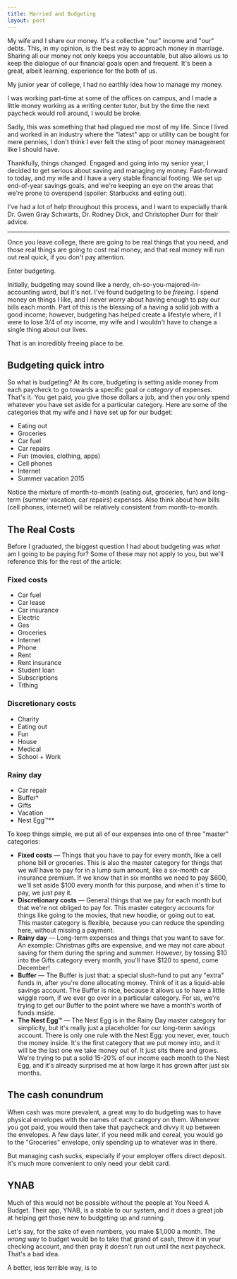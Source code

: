 ```yaml
---
title: Married and Budgeting
layout: post	
---
```


My wife and I share our money. It's a collective "our" income and "our" debts. This, in my opinion, is the best way to approach money in marriage. Sharing all our money not only keeps you accountable, but also allows us to keep the dialogue of our financial goals open and frequent. It's been a great, albeit learning, experience for the both of us. 

My junior year of college, I had no earthly idea how to manage my money. 

I was working part-time at some of the offices on campus, and I made a little money working as a writing center tutor, but by the time the next paycheck would roll around, I would be broke. 

Sadly, this was something that had plagued me most of my life. Since I lived and worked in an industry where the "latest" app or utility can be bought for mere pennies, I don't think I ever felt the sting of poor money management like I should have. 

Thankfully, things changed. Engaged and going into my senior year, I decided to get serious about saving and managing my money. Fast-forward to today, and my wife and I have a very stable financial footing. We set up end-of-year savings goals, and we're keeping an eye on the areas that we're prone to overspend (spoiler: Starbucks and eating out).

I've had a lot of help throughout this process, and I want to especially thank Dr. Gwen Gray Schwarts, Dr. Rodney Dick, and Christopher Durr for their advice. 

---


Once you leave college, there are going to be real things that you need, and those real things are going to cost real money, and that real money will run out real quick, if you don't pay attention. 

Enter budgeting. 

Initially, budgeting may sound like a nerdy, oh-so-you-majored-in-accounting word, but it's not. I've found budgeting to be _freeing_. I spend money on things I like, and I never worry about having enough to pay our bills each month. Part of this is the blessing of a having a solid job with a good income; however, budgeting has helped create a lifestyle where, if I were to lose 3/4 of my income, my wife and I wouldn't have to change a single thing about our lives. 

That is an incredibly freeing place to be. 

## Budgeting quick intro

So what is budgeting? At its core, budgeting is setting aside money from each paycheck to go towards a specific goal or _category_ of expenses. That's it. You get paid, you give those dollars a job, and then you only spend whatever you have set aside for a particular category. Here are some of the categories that my wife and I have set up for our budget: 

- Eating out
- Groceries
- Car fuel
- Car repairs
- Fun (movies, clothing, apps)
- Cell phones
- Internet
- Summer vacation 2015

Notice the mixture of month-to-month (eating out, groceries, fun) and long-term (summer vacation, car repairs) expenses. Also think about how bills (cell phones, internet) will be relatively consistent from month-to-month.

## The Real Costs

Before I graduated, the biggest question I had about budgeting was _what_ am I going to be paying for? Some of these may not apply to you, but we'll reference this for the rest of the article:  

### Fixed costs
- Car fuel
- Car lease
- Car insurance
- Electric
- Gas
- Groceries
- Internet
- Phone
- Rent
- Rent insurance 
- Student loan
- Subscriptions
- Tithing

### Discretionary costs
- Charity
- Eating out
- Fun
- House
- Medical
- School + Work

### Rainy day
- Car repair 
- Buffer*
- Gifts
- Vacation
- Nest Egg&trade;**

To keep things simple, we put all of our expenses into one of three "master" categories: 

- **Fixed costs** &mdash; Things that you have to pay for every month, like a cell phone bill or groceries. This is also the master category for things that we _will_ have to pay for in a lump sum amount, like a six-month car insurance premium. If we know that in six months we need to pay $600, we'll set aside $100 every month for this purpose, and when it's time to pay, we just pay it. 
- **Discretionary costs** &mdash; General things that we pay for each month but that we're not obliged to pay for. This master category accounts for things like going to the movies, that new hoodie, or going out to eat. This master category is flexible, because you can reduce the spending here, without missing a payment. 
- **Rainy day** &mdash; Long-term expenses and things that you want to save for. An example: Christmas gifts are expensive, and we may not care about saving for them during the spring and summer. However, by tossing $10 into the Gifts category every month, you'll have $120 to spend, come December!
- **Buffer** &mdash; The Buffer is just that: a special slush-fund to put any "extra" funds in, after you're done allocating money.  Think of it as a liquid-able savings account. The Buffer is nice, because it allows us to have a little wiggle room, if we ever go over in a particular category. For us, we're trying to get our Buffer to the point where we have a month's worth of funds inside. 
- **The Nest Egg&trade;** &mdash; The Nest Egg is in the Rainy Day master category for simplicity, but it's really just a placeholder for our long-term savings account. There is only one rule with the Nest Egg: you never, ever, touch the money inside. It's the first category that we put money into, and it will be the last one we take money out of. It just sits there and grows. We're trying to put a solid 15-20% of our income each month to the Nest Egg, and it's already surprised me at how large it has grown after just six months.

## The cash conundrum 

When cash was more prevalent, a great way to do budgeting was to have physical envelopes with the names of each category on them.  Whenever you got paid, you would then take that paycheck and divvy it up between the envelopes. A few days later, if you need milk and cereal, you would go to the "Groceries" envelope, only spending up to whatever was in there. 

But managing cash sucks, especially if your employer offers direct deposit. It's much more convenient to only need your debit card. 

## YNAB

Much of this would not be possible without the people at You Need A Budget. Their app, YNAB, is a stable to our system, and it does a great job at helping get those new to budgeting up and running. 



Let's say, for the sake of even numbers, you make $1,000 a month. The _wrong_ way to budget would be to take that grand of cash, throw it in your checking account, and then pray it doesn't run out until the next paycheck. That's a bad idea. 

A better, less terrible way, is to 